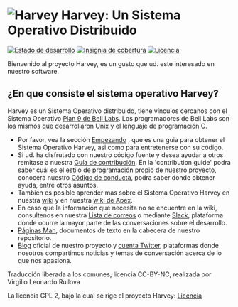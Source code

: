 ![Harvey](https://harvey-os.org/img/harvey-os-logo.png)
Harvey: Un Sistema Operativo Distribuido
=====
[![Estado de desarrollo](https://travis-ci.org/Harvey-OS/harvey.svg?branch=master)](https://travis-ci.org/Harvey-OS/harvey)
[![Insignia de cobertura](https://scan.coverity.com/projects/5328/badge.svg)](https://scan.coverity.com/projects/5328)
[![Licencia](https://img.shields.io/aur/license/yaourt.svg)](https://github.com/Harvey-OS/harvey/blob/master/LICENSE.gpl)

Bienvenido al proyecto Harvey, es un gusto que ud. este interesado en nuestro software.

## ¿En que consiste el sistema operativo Harvey?

Harvey es un Sistema Operativo distribuido, tiene vínculos cercanos con el Sistema Operativo [Plan 9 de Bell Labs](https://en.wikipedia.org/wiki/Plan_9_from_Bell_Labs). Los programadores de Bell Labs son los mismos que desarrollaron Unix y el lenguaje de programación C.

- Por favor, vea la sección 
  [Empezando](https://github.com/Harvey-OS/harvey/wiki/Getting-Started)
  , que es una guia para obtener el Sistema Operativo Harvey, asi como para entretenerse con su código.
- Si ud. ha disfrutado con nuestro código fuente y desea ayudar a otros remitase a nuestra 
  [Guía de contribución](https://github.com/Harvey-OS/harvey/blob/master/CONTRIBUTING.md).
  En la 'contribution guide' podra saber cuál es el estilo de programación propio de nuestro proyecto, conocera nuestro 
  [Código de conducta](https://github.com/Harvey-OS/harvey/wiki/Code-of-Conduct),
  podra saber donde obtener ayuda, entre otros asuntos.
- Tambien es posible aprender mas sobre el Sistema Operativo Harvey en nuestra 
  [wiki](https://github.com/Harvey-OS/harvey/wiki) y en nuestra 
  [wiki de Apex](https://github.com/Harvey-OS/apex/wiki).
- En caso que la información que necesita no se encuentre en la wiki, consultenos en nuestra 
  [Lista de correos](https://groups.google.com/forum/#!forum/harvey) o mediante 
  [Slack](https://harvey-slack.herokuapp.com/), plataforma donde ocurre la mayor parte de las conversaciones sobre el desarrollo.
- [Páginas Man](https://sevki.io/harvey/sys/man/1/0intro), documentos de texto en la cabecera de nuestro repositorio.
- [Blog](https://blog.harvey-os.org) oficial de nuestro proyecto y 
  [cuenta Twitter](https://twitter.com/harvey_os), plataformas donde nosotros compartimos noticias y temas de conversación acerca de lo que nos apasiona.

Traducción liberada a los comunes, licencia CC-BY-NC, realizada por Virgilio Leonardo Ruilova

La licencia GPL 2, bajo la cual se rige el proyecto Harvey: [Licencia](https://github.com/Harvey-OS/harvey/blob/master/LICENSE.gpl)

